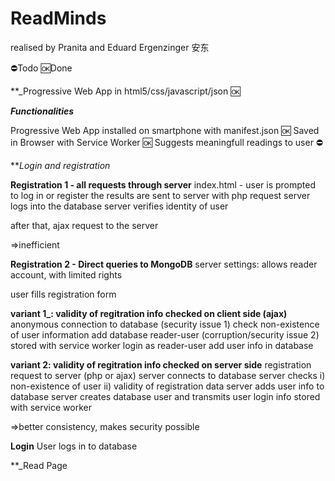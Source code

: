 # ReadMinds
realised by Pranita   and Eduard Ergenzinger 安东
 
⛔Todo
🆗Done

**_Progressive Web App in html5/css/javascript/json  🆗

**_Functionalities_**

Progressive Web App installed on smartphone with manifest.json 🆗
Saved in Browser with Service Worker 🆗
Suggests meaningfull readings to user ⛔

**_Login and registration_

**Registration 1 - all requests through server**
index.html - user is prompted to log in or register
the results are sent to server with php request
server logs into the database
server verifies identity of user

after that, ajax request to the server

=>inefficient

**Registration 2 - Direct queries to MongoDB**
server settings: allows reader account, with limited rights

user fills registration form

**variant 1_: validity of regitration info checked on client side (ajax)**
anonymous connection to database (security issue 1)
check non-existence of user information
add database reader-user (corruption/security issue 2)
stored with service worker
login as reader-user
add user info in database

**variant 2: validity of regitration info checked on server side**
registration request to server (php or ajax)
server connects to database
server checks i) non-existence of user ii) validity of registration data
server adds user info to database
server creates database user and transmits user login info
stored with service worker

=>better consistency, makes security possible

**Login**
User logs in to database

**_Read Page

